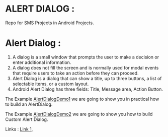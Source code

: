 # ALERT DIALOG :
Repo for SMS Projects in Android Projects.

# Alert Dialog :

1) A dialog is a small window that prompts the user to make a decision or enter additional information. 
2) A dialog does not fill the screen and is normally used for modal events that require users to take an action before they can proceed.
3) Alert Dialog is a dialog that can show a title, up to three buttons, a list of selectable items, or a custom layout.
4) Android Alert Dialog has three fields: Title, Message area, Action Button.

The Example [AlertDialogDemo1](AlertDialogDemo1) we are going to show you in practical how 
to build an AlertDialog.

The Example [AlertDialogDemo2](AlertDialogDemo2) we are going to show you how 
to build Custom Alert Dialog.

Links :
[Link 1](https://developer.android.com/guide/topics/ui/dialogs), 
